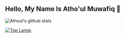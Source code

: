 
## Hello, My Name Is **Atho'ul Muwafiq** 👋 

![Athoul's github stats](https://github-readme-stats.vercel.app/api?username=athoulmuwafiq&show_icons=true&theme=flag-india&count_private=true)

[![Top Langs](https://github-readme-stats.vercel.app/api/top-langs/?username=athoulmuwafiq)](#)
